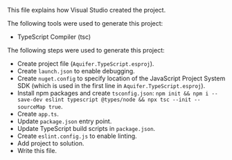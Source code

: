 This file explains how Visual Studio created the project.

The following tools were used to generate this project:

- TypeScript Compiler (tsc)

The following steps were used to generate this project:

- Create project file (`Aquifer.TypeScript.esproj`).
- Create `launch.json` to enable debugging.
- Create `nuget.config` to specify location of the JavaScript Project System SDK (which is used in the first line in
  `Aquifer.TypeScript.esproj`).
- Install npm packages and create `tsconfig.json`:
  `npm init && npm i --save-dev eslint typescript @types/node && npx tsc --init --sourceMap true`.
- Create `app.ts`.
- Update `package.json` entry point.
- Update TypeScript build scripts in `package.json`.
- Create `eslint.config.js` to enable linting.
- Add project to solution.
- Write this file.
